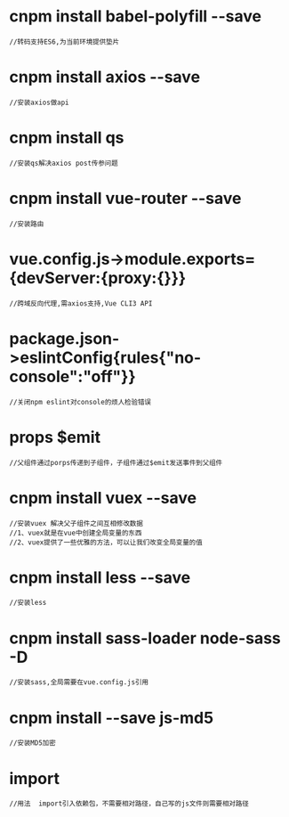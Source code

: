 #   cnpm install babel-polyfill --save
    //转码支持ES6,为当前环境提供垫片


#   cnpm install axios --save
    //安装axios做api


#   cnpm install qs
    //安装qs解决axios post传参问题


#   cnpm install vue-router --save
    //安装路由


#   vue.config.js->module.exports={devServer:{proxy:{}}}
    //跨域反向代理,需axios支持,Vue CLI3 API


#   package.json->eslintConfig{rules{"no-console":"off"}}
    //关闭npm eslint对console的烦人检验错误


#   props $emit
	//父组件通过porps传递到子组件，子组件通过$emit发送事件到父组件


#   cnpm install vuex --save
	//安装vuex 解决父子组件之间互相修改数据
	//1、vuex就是在vue中创建全局变量的东西
	//2、vuex提供了一些优雅的方法，可以让我们改变全局变量的值


#   cnpm install less --save
    //安装less


#   cnpm install sass-loader node-sass -D
    //安装sass,全局需要在vue.config.js引用


#   cnpm install --save js-md5
    //安装MD5加密


#   import
    //用法  import引入依赖包，不需要相对路径，自己写的js文件则需要相对路径


             
